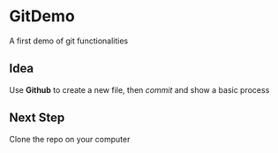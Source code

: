 # GitDemo
A first demo of git functionalities

## Idea
Use **Github** to create a new file, then *commit* and show a basic process

## Next Step
Clone the repo on your computer
